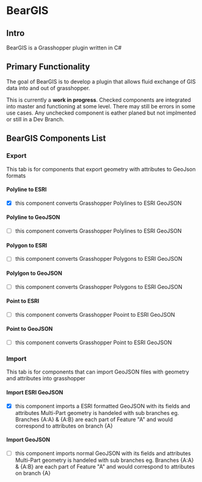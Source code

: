 # BearGIS

## Intro
BearGIS is a Grasshopper plugin written in C#

## Primary Functionality
The goal of BearGIS is to develop a plugin that allows fluid exchange of GIS data into and out of grasshopper. 

This is currently a __work in progress__. Checked components are integrated into master and functioning at some level. There may still be errors in some use cases. Any unchecked component is eather planed but not implmented or still in a Dev Branch. 

## BearGIS Components List

### Export
This tab is for components that export geometry with attributes to GeoJson formats

#### Polyline to ESRI
- [x] this component converts Grasshopper Polylines to ESRI GeoJSON
#### Polyline to GeoJSON
- [ ] this component converts Grasshopper Polylines to ESRI GeoJSON
#### Polygon to ESRI
- [ ] this component converts Grasshopper Polygons to ESRI GeoJSON
#### Polylgon to GeoJSON
- [ ] this component converts Grasshopper Polygons to ESRI GeoJSON
#### Point to ESRI
- [ ] this component converts Grasshopper Pooint to ESRI GeoJSON
#### Point to GeoJSON
- [ ] this component converts Grasshopper Point to ESRI GeoJSON


### Import
This tab is for components that can import GeoJSON files with geometry and attributes into grasshopper

#### Import ESRI GeoJSON
- [x] this component imports a ESRI formatted GeoJSON with its fields and attributes
Multi-Part geometry is handeled with sub branches eg. Branches {A:A} & {A:B} are each part of Feature "A" and would correspond to attributes on branch {A} 
#### Import GeoJSON
- [ ] this component imports normal GeoJSON with its fields and attributes
Multi-Part geometry is handeled with sub branches eg. Branches {A:A} & {A:B} are each part of Feature "A" and would correspond to attributes on branch {A} 
